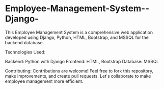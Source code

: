 # Employee-Management-System--Django-
This Employee Management System is a comprehensive web application developed using Django, Python, HTML, Bootstrap, and MSSQL for the backend database. 

Technologies Used:

Backend: Python with Django
Frontend: HTML, Bootstrap
Database: MSSQL

Contributing:
Contributions are welcome! Feel free to fork this repository, make improvements, and create pull requests. Let's collaborate to make employee management more efficient.
